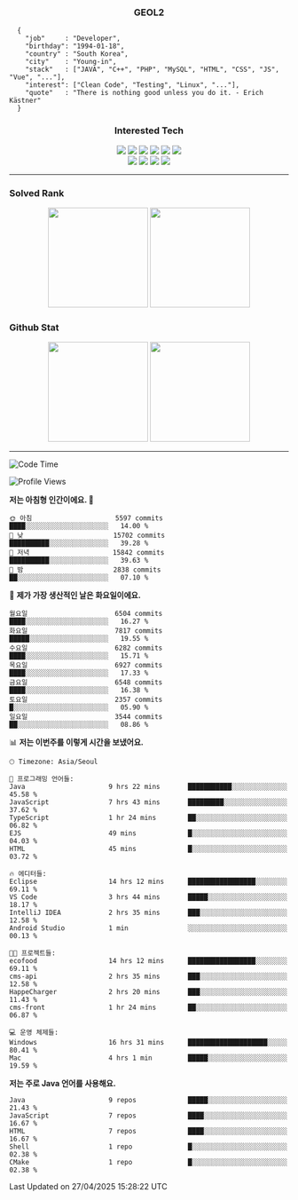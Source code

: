 <div align="center">

  ### GEOL2
</div>

```
  {
    "job"     : "Developer",
    "birthday": "1994-01-18",
    "country" : "South Korea",
    "city"    : "Young-in",
    "stack"   : ["JAVA", "C++", "PHP", "MySQL", "HTML", "CSS", "JS", "Vue", "..."],
    "interest": ["Clean Code", "Testing", "Linux", "..."], 
    "quote"   : "There is nothing good unless you do it. - Erich Kästner"
  }
  ```
  
<div align="center">
  
  ### Interested Tech
  
  <img src="https://img.shields.io/badge/Laravel-F05340?style=flat-square&logo=Laravel&logoColor=white">
  <img src="https://img.shields.io/badge/SpringBoot-6DB33F?style=flat-square&logo=SpringBoot&logoColor=white">
  <img src="https://img.shields.io/badge/-NestJs-ea2845?style=flat-square&logo=nestjs&logoColor=white">
  <img src="https://img.shields.io/badge/Express-000000?style=flat-square&logo=Express&logoColor=white">
  <img src="https://img.shields.io/badge/Three.js-000000?style=flat-square&logo=Three.js&logoColor=white">
  <img src="https://img.shields.io/badge/OpenAI-%23412991?style=flat-square&logo=openai&logoColor=white">
  <br>
  <img src="https://img.shields.io/badge/Java-ED8B00?style=flat-square&logo=openjdk&logoColor=white">
  <img src="https://img.shields.io/badge/JavaScript-F7DF1E?style=flat-square&logo=JavaScript&logoColor=black">
  <img src="https://img.shields.io/badge/TypeScript-007acc?style=flat-square&logo=TypeScript&logoColor=black">
  <img src="https://img.shields.io/badge/MySQL-4479A1?style=flat-square&logo=mysql&logoColor=white"><br>

</div>

------------

  ### Solved Rank
  
  <div align="center">
    <img height="180em" src="https://mazassumnida.wtf/api/v2/generate_badge?boj=geol2">
    <img height="180em" src="https://leetcard.jacoblin.cool/Geol2?theme=light&font=Gugi&border=0&radius=20">
  </div>
  
  ### Github Stat 
  <div align="center">
    <img height="180em" src="https://github-readme-stats-git-masterrstaa-rickstaa.vercel.app/api?username=geol2&show_icons=true&theme=dark">
    <img height="180em" src="https://github-readme-stats-git-masterrstaa-rickstaa.vercel.app/api/top-langs/?username=geol2&show_icons=true&hide=css,scss,html&layout=compact&theme=dark&count_private=true&langs_count=8">
  </div>
  
------------
<!--START_SECTION:waka-->
![Code Time](http://img.shields.io/badge/Code%20Time-4%2C105%20hrs%2034%20mins-blue)

![Profile Views](http://img.shields.io/badge/Profile%20Views-3-blue)

**저는 아침형 인간이에요. 🐤** 

```text
🌞 아침                     5597 commits        ████░░░░░░░░░░░░░░░░░░░░░   14.00 % 
🌆 낮　                     15702 commits       ██████████░░░░░░░░░░░░░░░   39.28 % 
🌃 저녁                     15842 commits       ██████████░░░░░░░░░░░░░░░   39.63 % 
🌙 밤　                     2838 commits        ██░░░░░░░░░░░░░░░░░░░░░░░   07.10 % 
```
📅 **제가 가장 생산적인 날은 화요일이에요.** 

```text
월요일                      6504 commits        ████░░░░░░░░░░░░░░░░░░░░░   16.27 % 
화요일                      7817 commits        █████░░░░░░░░░░░░░░░░░░░░   19.55 % 
수요일                      6282 commits        ████░░░░░░░░░░░░░░░░░░░░░   15.71 % 
목요일                      6927 commits        ████░░░░░░░░░░░░░░░░░░░░░   17.33 % 
금요일                      6548 commits        ████░░░░░░░░░░░░░░░░░░░░░   16.38 % 
토요일                      2357 commits        █░░░░░░░░░░░░░░░░░░░░░░░░   05.90 % 
일요일                      3544 commits        ██░░░░░░░░░░░░░░░░░░░░░░░   08.86 % 
```


📊 **저는 이번주를 이렇게 시간을 보냈어요.** 

```text
🕑︎ Timezone: Asia/Seoul

💬 프로그래밍 언어들: 
Java                     9 hrs 22 mins       ███████████░░░░░░░░░░░░░░   45.58 % 
JavaScript               7 hrs 43 mins       █████████░░░░░░░░░░░░░░░░   37.62 % 
TypeScript               1 hr 24 mins        ██░░░░░░░░░░░░░░░░░░░░░░░   06.82 % 
EJS                      49 mins             █░░░░░░░░░░░░░░░░░░░░░░░░   04.03 % 
HTML                     45 mins             █░░░░░░░░░░░░░░░░░░░░░░░░   03.72 % 

🔥 에디터들: 
Eclipse                  14 hrs 12 mins      █████████████████░░░░░░░░   69.11 % 
VS Code                  3 hrs 44 mins       █████░░░░░░░░░░░░░░░░░░░░   18.17 % 
IntelliJ IDEA            2 hrs 35 mins       ███░░░░░░░░░░░░░░░░░░░░░░   12.58 % 
Android Studio           1 min               ░░░░░░░░░░░░░░░░░░░░░░░░░   00.13 % 

🐱‍💻 프로젝트들: 
ecofood                  14 hrs 12 mins      █████████████████░░░░░░░░   69.11 % 
cms-api                  2 hrs 35 mins       ███░░░░░░░░░░░░░░░░░░░░░░   12.58 % 
HappeCharger             2 hrs 20 mins       ███░░░░░░░░░░░░░░░░░░░░░░   11.43 % 
cms-front                1 hr 24 mins        ██░░░░░░░░░░░░░░░░░░░░░░░   06.87 % 

💻 운영 체제들: 
Windows                  16 hrs 31 mins      ████████████████████░░░░░   80.41 % 
Mac                      4 hrs 1 min         █████░░░░░░░░░░░░░░░░░░░░   19.59 % 
```

**저는 주로 Java 언어를 사용해요.** 

```text
Java                     9 repos             █████░░░░░░░░░░░░░░░░░░░░   21.43 % 
JavaScript               7 repos             ████░░░░░░░░░░░░░░░░░░░░░   16.67 % 
HTML                     7 repos             ████░░░░░░░░░░░░░░░░░░░░░   16.67 % 
Shell                    1 repo              █░░░░░░░░░░░░░░░░░░░░░░░░   02.38 % 
CMake                    1 repo              █░░░░░░░░░░░░░░░░░░░░░░░░   02.38 % 
```




 Last Updated on 27/04/2025 15:28:22 UTC
<!--END_SECTION:waka-->

<div align="center">
  
  <!-- [![Hits](https://hits.seeyoufarm.com/api/count/incr/badge.svg?url=https%3A%2F%2Fgithub.com%2Fgeol2&count_bg=%2379C83D&title_bg=%23555555&icon=myspace.svg&icon_color=%23E7E7E7&title=hits&edge_flat=false)](https://hits.seeyoufarm.com) -->
  
</div>

<!--
**Geol2/Geol2** is a ✨ _special_ ✨ repository because its `README.md` (this file) appears on your GitHub profile.

Here are some ideas to get you started:
- 🔭 I’m currently working on ...
- 🌱 I’m currently learning ...
- 👯 I’m looking to collaborate on ...
- 🤔 I’m looking for help with ...
- 💬 Ask me about ...
- 📫 How to reach me: ...
- 😄 Pronouns: ...
- ⚡ Fun fact: ...
-->
